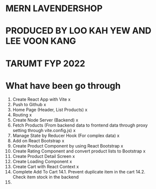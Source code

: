# MERN LAVENDERSHOP

# PRODUCED BY LOO KAH YEW AND LEE VOON KANG

# TARUMT FYP 2022

# What have been go through

1. Create React App with Vite x
2. Push to Github x
3. Home Page (Header, List Products) x
4. Routing x
5. Create Node Server (Backend) x
6. Fetch Products (From backend data to frontend data through proxy setting through vite.config.js) x
7. Manage State by Reducer Hook (For complex data) x
8. Add on React Bootstrap x
9. Create Product Component by using React Bootstrap x
10. Create Rating Component and convert product lists to Bootstrap x
11. Create Product Detail Screen x
12. Create Loading Component x
13. Create Cart with React Context x
14. Complete Add To Cart
    14.1. Prevent duplicate item in the cart
    14.2. Check item stock in the backend
15.

